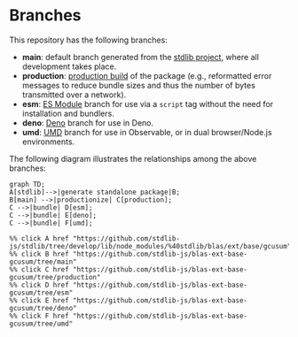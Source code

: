 <!--

@license Apache-2.0

Copyright (c) 2022 The Stdlib Authors.

Licensed under the Apache License, Version 2.0 (the "License");
you may not use this file except in compliance with the License.
You may obtain a copy of the License at

    http://www.apache.org/licenses/LICENSE-2.0

Unless required by applicable law or agreed to in writing, software
distributed under the License is distributed on an "AS IS" BASIS,
WITHOUT WARRANTIES OR CONDITIONS OF ANY KIND, either express or implied.
See the License for the specific language governing permissions and
limitations under the License.

-->

# Branches

This repository has the following branches:

-   **main**: default branch generated from the [stdlib project][stdlib-url], where all development takes place.
-   **production**: [production build][production-url] of the package (e.g., reformatted error messages to reduce bundle sizes and thus the number of bytes transmitted over a network).
-   **esm**: [ES Module][esm-url] branch for use via a `script` tag without the need for installation and bundlers.
-   **deno**: [Deno][deno-url] branch for use in Deno.
-   **umd**: [UMD][umd-url] branch for use in Observable, or in dual browser/Node.js environments.

The following diagram illustrates the relationships among the above branches:

```mermaid
graph TD;
A[stdlib]-->|generate standalone package|B;
B[main] -->|productionize| C[production];
C -->|bundle| D[esm];
C -->|bundle| E[deno];
C -->|bundle| F[umd];

%% click A href "https://github.com/stdlib-js/stdlib/tree/develop/lib/node_modules/%40stdlib/blas/ext/base/gcusum"
%% click B href "https://github.com/stdlib-js/blas-ext-base-gcusum/tree/main"
%% click C href "https://github.com/stdlib-js/blas-ext-base-gcusum/tree/production"
%% click D href "https://github.com/stdlib-js/blas-ext-base-gcusum/tree/esm"
%% click E href "https://github.com/stdlib-js/blas-ext-base-gcusum/tree/deno"
%% click F href "https://github.com/stdlib-js/blas-ext-base-gcusum/tree/umd"
```

[stdlib-url]: https://github.com/stdlib-js/stdlib/tree/develop/lib/node_modules/%40stdlib/blas/ext/base/gcusum
[production-url]: https://github.com/stdlib-js/blas-ext-base-gcusum/tree/production
[deno-url]: https://github.com/stdlib-js/blas-ext-base-gcusum/tree/deno
[umd-url]: https://github.com/stdlib-js/blas-ext-base-gcusum/tree/umd
[esm-url]: https://github.com/stdlib-js/blas-ext-base-gcusum/tree/esm